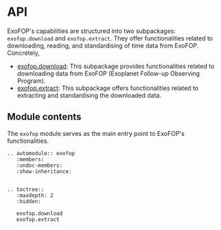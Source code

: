 # API

ExoFOP's capabilities are structured into two subpackages: `exofop.download` and `exofop.extract`. 
They offer functionalities related to downloading, reading, and standardising of time data from ExoFOP.
Concretely,
- [exofop.download](exofop.download.md): This subpackage provides functionalities related to downloading data from ExoFOP (Exoplanet Follow-up Observing Program).
- [exofop.extract](exofop.extract.md): This subpackage offers functionalities related to extracting and standardising the downloaded data.

## Module contents

The `exofop` module serves as the main entry point to ExoFOP's functionalities.

```{eval-rst}
.. automodule:: exofop
   :members:
   :undoc-members:
   :show-inheritance:


.. toctree::
   :maxdepth: 2
   :hidden:

   exofop.download
   exofop.extract

```
